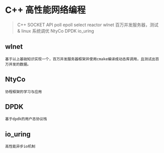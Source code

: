 # C++ 高性能网络编程

> C++ SOCKET API
> poll
> epoll
> select
> reactor
> wlnet	百万并发服务器，测试 & linux 系统调优
> NtyCo
> DPDK
> io_uring

## wlnet

```
基于以上基础知识实现一个，百万并发服务器框架并使用cmake编译成动态库调用，且测试出百万并发的数据。
```

## NtyCo

```
协程框架的学习与应用
```

## DPDK

```
基于dpdk的用户态协议栈
```

## io_uring

```
高性能异步io机制
```

